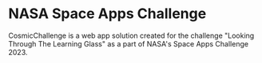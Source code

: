# NASA Space Apps Challenge
CosmicChallenge is a web app solution created for the challenge "Looking Through The Learning Glass" as a part of NASA's Space Apps Challenge 2023.
 
